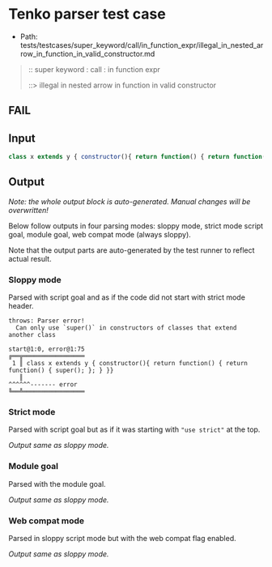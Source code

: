 # Tenko parser test case

- Path: tests/testcases/super_keyword/call/in_function_expr/illegal_in_nested_arrow_in_function_in_valid_constructor.md

> :: super keyword : call : in function expr
>
> ::> illegal in nested arrow in function in valid constructor
## FAIL

## Input


`````js
class x extends y { constructor(){ return function() { return function() { super(); }; } }}
`````

## Output

_Note: the whole output block is auto-generated. Manual changes will be overwritten!_

Below follow outputs in four parsing modes: sloppy mode, strict mode script goal, module goal, web compat mode (always sloppy).

Note that the output parts are auto-generated by the test runner to reflect actual result.

### Sloppy mode

Parsed with script goal and as if the code did not start with strict mode header.

`````
throws: Parser error!
  Can only use `super()` in constructors of classes that extend another class

start@1:0, error@1:75
╔══╦═════════════════
 1 ║ class x extends y { constructor(){ return function() { return function() { super(); }; } }}
   ║                                                                            ^^^^^^------- error
╚══╩═════════════════

`````

### Strict mode

Parsed with script goal but as if it was starting with `"use strict"` at the top.

_Output same as sloppy mode._

### Module goal

Parsed with the module goal.

_Output same as sloppy mode._

### Web compat mode

Parsed in sloppy script mode but with the web compat flag enabled.

_Output same as sloppy mode._
